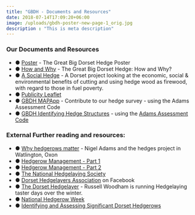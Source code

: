 ```yaml
---
title: "GBDH - Documents and Resources"
date: 2018-07-14T17:09:20+06:00
image: /uploads/gbdh-poster-new-page-1_orig.jpg
description : "This is meta description"
---
```


### Our Documents and Resources

* ● [Poster](/uploads/gbdh-poster-new-page-1_orig.jpg) - The Great Big Dorset Hedge Poster
* ● [How and Why](/hedge/how_n_why) - The Great Big Dorset Hedge: How and Why?
* ● [A Social Hedge](/uploads/a_social_hedge_ross_dickinson_.pdf) - A Dorset project looking at the economic, social & environmental benefits of cutting and using hedge wood as firewood, with regard to those in fuel poverty.
* ● [Publicity Leaflet](/uploads/gbdh_new_a5_leaflet_portrait.pdf)
* ● [GBDH MAPApp](https://www.arcgis.com/apps/webappviewer/index.html?id=5bcf6db59e2841acbf04e8333c1e5944) - Contribute to our hedge survey - using the Adams Assessment Code
* ● [GBDH Identifying Hedge Structures](/hedge/identify_hedge_structures) - using the [Adams Assessment Code](/uploads/gbdh_hedgerow_management_key.jpg)

### External Further reading and resources:

* ● [Why hedgerows matter](https://www.youtube.com/watch?v=f18hU9L_AY8) - Nigel Adams and the hedges project in Watlington, Oxon
* ● [Hedgerow Management - Part 1](https://www.youtube.com/watch?v=lnVNxZZBcrs)
* ● [Hedgerow Management - Part 2](https://www.youtube.com/watch?v=xKgI6vWbVeE&t=294s)
* ● [The National Hedgelaying Society](https://www.hedgelaying.org.uk/pg/memb/join.aspx)
* ● [Dorset Hedgelayers Association](https://www.facebook.com/groups/dorsethedgelayersassociation) on Facebook
* ● [The Dorset Hedgelayer](https://www.dorset-hedgelayer.co.uk/) - ​Russell Woodham is running Hedgelaying taster days over the winter.​
* ● [National Hedgerow Week](https://hedgelink.org.uk/campaign/national-hedgerow-week/)
* ● [Identifying and Assessing Significant Dorset Hedgerows](https://www.dorsetcouncil.gov.uk/documents/35024/283701/Identifying+Significant+Hedgerows+in+Dorset.pdf/c4c17c5c-6bac-182c-8d4c-430d1cd63ed3)
